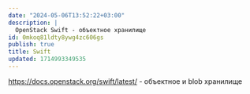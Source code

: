 ```yaml
---
date: "2024-05-06T13:52:22+03:00"
description: |
  OpenStack Swift - объектное хранилище
id: 0mkoq81ldty8ywg4zc606gs
publish: true
title: Swift
updated: 1714993349535
---
```


<https://docs.openstack.org/swift/latest/> - объектное и blob хранилище 
